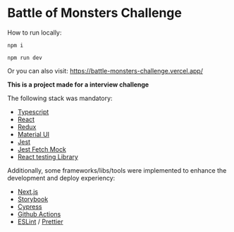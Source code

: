 # Battle of Monsters Challenge

How to run locally:

`npm i`

`npm run dev`

Or you can also visit: https://battle-monsters-challenge.vercel.app/

**This is a project made for a interview challenge**

The following stack was mandatory:

- [Typescript](https://www.typescriptlang.org/docs/)
- [React](https://reactjs.org/docs/getting-started.html)
- [Redux](https://redux-toolkit.js.org/introduction/getting-started)
- [Material UI](https://mui.com/material-ui/getting-started/usage/)
- [Jest](https://jestjs.io/docs/getting-started)
- [Jest Fetch Mock](https://www.npmjs.com/package/jest-fetch-mock)
- [React testing Library](https://testing-library.com/docs/react-testing-library/intro/)

Additionally, some frameworks/libs/tools were implemented to enhance the development and deploy experiency:
- [Next.js](https://nextjs.org/)
- [Storybook](https://storybook.js.org/)
- [Cypress](https://www.cypress.io/)
- [Github Actions](https://docs.github.com/pt/actions)
- [ESLint](https://eslint.org/) / [Prettier](https://prettier.io/)
